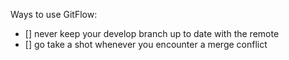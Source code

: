 Ways to use GitFlow:

- [] never keep your develop branch up to date with the remote
- [] go take a shot whenever you encounter a merge conflict
